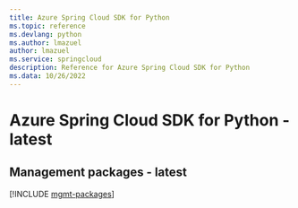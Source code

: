 ```yaml
---
title: Azure Spring Cloud SDK for Python
ms.topic: reference
ms.devlang: python
ms.author: lmazuel
author: lmazuel
ms.service: springcloud
description: Reference for Azure Spring Cloud SDK for Python
ms.data: 10/26/2022
---
```

# Azure Spring Cloud SDK for Python - latest

## Management packages - latest
[!INCLUDE [mgmt-packages](spring-cloud-mgmt-index.md)]